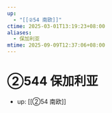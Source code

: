 ```yaml
---
up:
  - "[[②54 南欧]]"
ctime: 2025-03-01T13:19:23+08:00
aliases:
  - 保加利亚
mtime: 2025-09-09T12:37:06+08:00
---
```


# ②544 保加利亚

- up: [[②54 南欧]]
